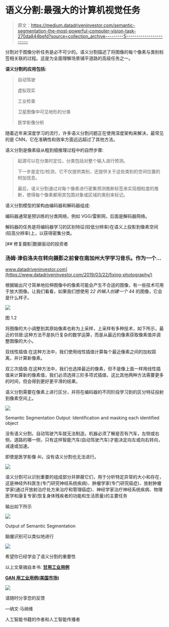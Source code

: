 # 语义分割:最强大的计算机视觉任务

> 原文：<https://medium.datadriveninvestor.com/semantic-segmentation-the-most-powerful-computer-vision-task-270da844befd?source=collection_archive---------5----------------------->

分割对于图像分析任务是必不可少的。语义分割描述了将图像的每个像素与类别标签相关联的过程。这是为全面理解场景铺平道路的高级任务之一。

**语义分割的应用包括:**

> 自动驾驶
> 
> 虚拟现实
> 
> 工业检查
> 
> 卫星图像中可见地形的分类
> 
> 医学影像分析

随着近年来深度学习的流行，许多语义分割问题正在使用深度架构来解决，最常见的是 CNN，它在准确性和效率方面远远超过了其他方法。

语义分割是像素级从粗到细推理过程中的自然步骤:

> 起源可以在分类时定位，分类包括对整个输入进行预测。
> 
> 下一步是定位/检测，它不仅提供类别，还提供关于这些类别的空间位置的附加信息。
> 
> 最后，语义分割通过对每个像素进行密集预测推断标签来实现细粒度的推断，使得每个像素都用其包围对象或区域的类别来标记。

语义分割模型的架构由编码器和解码器组成:

编码器通常是预训练的分类网络，例如 VGG/雷斯网，后面是解码器网络。

解码器的任务是将编码器学习的区别特征(较低分辨率)在语义上投影到像素空间(较高分辨率)上，以获得密集分类。

[](https://www.datadriveninvestor.com/2019/03/22/fixing-photography/) [## 修复摄影|数据驱动的投资者

### 汤姆·津伯洛夫在转向摄影之前曾在南加州大学学习音乐。作为一个…

www.datadriveninvestor.com](https://www.datadriveninvestor.com/2019/03/22/fixing-photography/) 

根据输出尺寸简单地拉伸图像中的像素可能会产生不合适的图像，有一些技术可用于放大图像。让我们看看，如果我们想使用 2*2 的输入创建一个 4*4 的图像，它会是什么样子。

![](img/afbd375e08576040495bb873a30e03d1.png)

图 1.2

将图像的大小调整到其原始像素也称为上采样，上采样有多种技术，如下所示，最近的邻居:这种方法不是执行复杂的数学运算，而是从最近的像素获取像素值并调整图像的大小。

双线性插值:在这种方法中，我们使用线性插值计算每个最近像素之间的加权距离，并计算新像素。

双三次插值:在这种方法中，我们也选择最近的像素，但不是像上面一样用线性插值来计算新的像素值，我们必须选择三阶多项式插值，这比其他两种方法需要更多的时间，但会得到更好更平滑的结果。

语义分割需要在像素上进行区分，并将在编码器的不同阶段学习到的区分特征投射到像素空间上。

![](img/b9e047232904f49874b3a0e431410a9c.png)

Semantic Segmentation Output: Identification and masking each identified object

没有语义分割，自动驾驶汽车就无法制造。机器必须了解是否有汽车，左侧或右侧，道路的哪一侧，只有这样智能汽车(自动驾驶汽车)才能决定向左或向右转向，减速或加速。

即使是医学影像 AI，没有语义分割也无法进行。

![](img/ee62c7d7cbaa92df5355de409c185a79.png)

语义分割可以识别重要的组成部分并屏蔽它们，用于分析特定异常的大小和存在，这是神经外科医生(专门研究神经系统疾病)、肿瘤学家(专门研究癌症)、放射肿瘤学家(通过开放射治疗处方来治疗和管理癌症)、神经学家治疗神经系统疾病、物理医学和康复专家(恢复身体残疾者的功能和生活质量)的主要任务

输出如下所示

![](img/a10da51f823554ba6083f39c625d78b7.png)

Output of Semantic Segmentation

脑瘤识别可以类似地进行

![](img/3fa4e52c2d1b326a9f7f261ce2bd160c.png)

希望你已经学会了语义分割的重要性

以上文章摘自本书: [**甘用工业用例**](https://www.amazon.in/Generative-Adversarial-Networks-Industrial-Cases/dp/9389423856/ref=sr_1_2?keywords=navin+manaswi&qid=1583916025&sr=8-2)

[**GAN 用工业用例(美国市场)**](https://www.amazon.com/Generative-Adversarial-Networks-Industrial-Cases/dp/9389423856/ref=sr_1_2?keywords=navin+manaswi&qid=1583916025&sr=8-2)

![](img/8eb89b9d6669888f3ff002bda9504bfd.png)

请随时分享您的反馈

—纳文·马纳维

人工智能书籍的作者和人工智能传播者